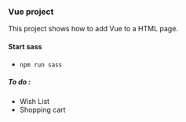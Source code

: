 ### Vue project

This project shows how to add Vue to a HTML page.
 

#### Start sass 
* `npm run sass`


##### To do :
* Wish List
* Shopping cart 
